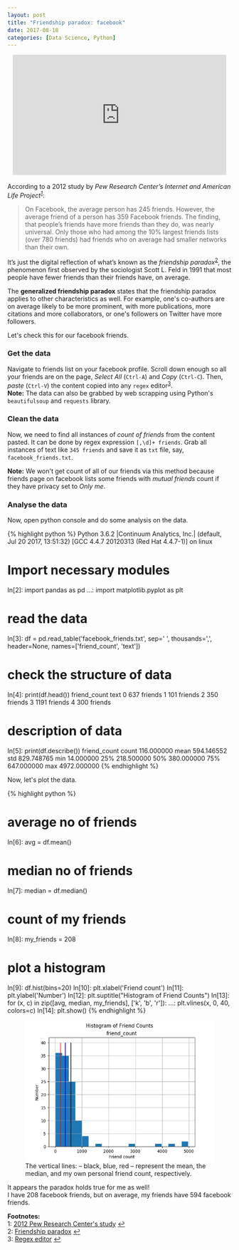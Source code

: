 ```yaml
---
layout: post
title: "Friendship paradox: facebook"
date: 2017-08-18
categories: [Data Science, Python]
---
```


<div style="text-align: center">
<iframe src="https://giphy.com/embed/3o6Zt6c6km1BV9WeTm" width="480" height="270" frameBorder="0" class="giphy-embed" allowFullScreen></iframe>
</div>

According to a 2012 study by <cite>Pew Research Center’s Internet and American Life Project<sup id="a1">[1](#myfootnote1)</sup></cite>:  
> On Facebook, the average person has 245 friends. However, the average friend of a person has 359 Facebook friends. The finding, that people’s friends have more friends than they do, was nearly universal.
Only those who had among the 10% largest friends lists (over 780 friends) had friends who on average had smaller networks than their own.

It’s just the digital reflection of what’s known as the *friendship paradox*<sup id="a2">[2](#myfootnote2)</sup>, the phenomenon first observed by the sociologist Scott L. Feld in 1991 that most people have fewer friends than their friends have, on average.

The **generalized friendship paradox** states that the friendship paradox applies to other characteristics as well. For example, one's co-authors are on average likely to be more prominent, with more publications, more citations and more collaborators, or one's followers on Twitter have more followers.

Let's check this for our facebook friends.

### Get the data
Navigate to friends list on your facebook profile. Scroll down enough so all your friends are on the page, *Select All* (`Ctrl-A`) and *Copy* (`Ctrl-C`). Then, *paste* (`Ctrl-V`) the content copied into any `regex` editor<sup id="a3">[3](#myfootnote3)</sup>.  
**Note:** The data can also be grabbed by web scrapping using Python's `beautifulsoup` and `requests` library.

### Clean the data
Now, we need to find all instances of *count of friends* from the content pasted. It can be done by regex expression `[,\d]+ friends`. Grab all instances of text like `345 friends` and save it as `txt` file, say, `facebook_friends.txt`.  

**Note:** We won't get count of all of our friends via this method because friends page on facebook lists some friends with *mutual friends* count if they have privacy set to *Only me*.

### Analyse the data
Now, open python console and do some analysis on the data.

{% highlight python %}
Python 3.6.2 |Continuum Analytics, Inc.| (default, Jul 20 2017, 13:51:32) 
[GCC 4.4.7 20120313 (Red Hat 4.4.7-1)] on linux

# Import necessary modules  
In[2]: import pandas as pd
  ...: import matplotlib.pyplot as plt

# read the data
In[3]: df = pd.read_table('facebook_friends.txt', sep=' ', thousands=',', header=None, names=['friend_count', 'text'])
# check the structure of data
In[4]: print(df.head())
   friend_count     text
0           637  friends
1           101  friends
2           350  friends
3          1191  friends
4           300  friends
# description of data
In[5]: print(df.describe())
       friend_count
count    116.000000
mean     594.146552
std      829.748765
min       14.000000
25%      218.500000
50%      380.000000
75%      647.000000
max     4972.000000
{% endhighlight %}

Now, let's plot the data.

{% highlight python %}
# average no of friends
In[6]: avg = df.mean()
# median no of friends
In[7]: median = df.median()
# count of my friends
In[8]: my_friends = 208

# plot a histogram
In[9]: df.hist(bins=20)
In[10]: plt.xlabel('Friend count')
In[11]: plt.ylabel('Number')
In[12]: plt.suptitle("Histogram of Friend Counts")
In[13]: for (x, c) in zip([avg, median, my_friends], ['k', 'b', 'r']):
   ...:    plt.vlines(x, 0, 40, colors=c)
In[14]: plt.show()
{% endhighlight %}

<figure>
<img src="/img/facebook_friends.png" style="display: block; margin: auto; width: auto; max-width: 100%;">
<figcaption>The vertical lines: – black, blue, red – represent the mean, the median, and my own personal friend count, respectively.</figcaption>
</figure>

It appears the paradox holds true for me as well!  
I have 208 facebook friends, but on average, my friends have 594 facebook friends.

**Footnotes:**  
<a name="myfootnote1"></a>1: [2012 Pew Research Center's study](http://www.pewinternet.org/Reports/2012/Facebook-users.aspx) [↩](#a1)  
<a name="myfootnote2"></a>2: [Friendship paradox](https://en.wikipedia.org/wiki/Friendship_paradox) [↩](#a2)  
<a name="myfootnote3"></a>3: [Regex editor](https://regex101.com/) [↩](#a3)  
